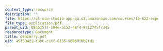```yaml
---
content_type: resource
description: ''
file: https://ol-ocw-studio-app-qa.s3.amazonaws.com/courses/16-622-experimental-projects-ii-fall-2003/45f50421c090cab76135960691bb0fd1_demierry.pdf
file_type: application/pdf
parent_uid: 086515f7-604e-5152-48f4-9912745f7345
resourcetype: Document
title: demierry.pdf
uid: 45f50421-c090-cab7-6135-960691bb0fd1
---
```

